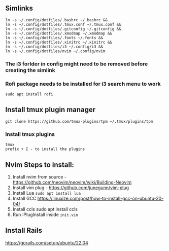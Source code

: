 ## Simlinks

```
ln -s ~/.config/dotfiles/.bashrc ~/.bashrc &&
ln -s ~/.config/dotfiles/.tmux.conf ~/.tmux.conf &&
ln -s ~/.config/dotfiles/.gitconfig ~/.gitconfig &&
ln -s ~/.config/dotfiles/.xmodmap ~/.xmodmap &&
ln -s ~/.config/dotfiles/.fonts ~/.fonts &&
ln -s ~/.config/dotfiles/.xinitrc ~/.xinitrc &&
ln -s ~/.config/dotfiles/i3 ~/.config/i3 &&
ln -s ~/.config/dotfiles/nvim ~/.config/nvim
```
### The i3 forlder in config might need to be removed before creating the simlink
### Rofi package needs to be installed for i3 search menu to work
```
sudo apt install rofi
```

## Install tmux plugin manager
 
 ```
 git clone https://github.com/tmux-plugins/tpm ~/.tmux/plugins/tpm
 ```
 
### Install tmux plugins
```
tmux
prefix + I - to install the plugins
```

## Nvim Steps to install:
1. Install nvim from source - https://github.com/neovim/neovim/wiki/Building-Neovim
2. Install vim plug - https://github.com/junegunn/vim-plug
3. Install Lua `sudo apt install lua`
4. Install GCC https://linuxize.com/post/how-to-install-gcc-on-ubuntu-20-04/
5. Install ccls sudo apt install ccls
6. Run :PlugInstall inside `init.vim`

## Install Rails
https://gorails.com/setup/ubuntu/22.04
